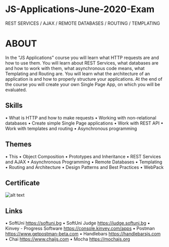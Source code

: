 # JS-Applications-June-2020-Exam
REST SERVICES / AJAX / REMOTE DATABASES / ROUTING / TEMPLATING
 
# ABOUT
In the "JS Applications" course you will learn what HTTP requests are and how to use them. You will learn about REST Services, what databases are and how to work with them, what asynchronous code means, what Templating and Routing are. You will learn what the architecture of an application is and how to properly structure your applications. At the end of the course you will create your own Single Page App, on which you will be evaluated.
## Skills
• What is HTTP and how to make requests
• Working with non-relational databases
• Create simple Single Page applications
• Work with REST API
• Work with templates and routing
• Asynchronous programming
## Themes
•	This
•	Object Composition
•	Prototypes and Inheritance
•	REST Services and AJAX
•	Asynchronous Programming
•	Remote Databases
•	Templating
•	Routing and Architecture
•	Design Patterns and Best Practices
•	WebPack

## Certificate

 ![alt text](https://github.com/[Yoanna16]/[JS-Applications-June-2020-Exam]/blob/[master]/image.jpg?raw=true)
 
## Links
•	SoftUni https://softuni.bg
•	SoftUni Judge https://judge.softuni.bg
•	Kinvey - Progress Software https://console.kinvey.com/apps
•	Postman https://www.getpostman-beta.com
•	Handlebars https://handlebarsjs.com
•	Chai https://www.chaijs.com
•	Mocha https://mochajs.org

